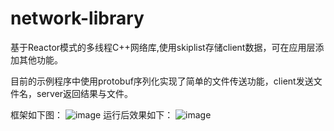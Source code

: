 # network-library

基于Reactor模式的多线程C++网络库,使用skiplist存储client数据，可在应用层添加其他功能。

目前的示例程序中使用protobuf序列化实现了简单的文件传送功能，client发送文件名，server返回结果与文件。

框架如下图：
![image](https://github.com/nanjingu/network-library/blob/master/%E6%A1%86%E6%9E%B6.PNG)
运行后效果如下：
![image](https://github.com/nanjingu/network-library/blob/master/example.PNG)
